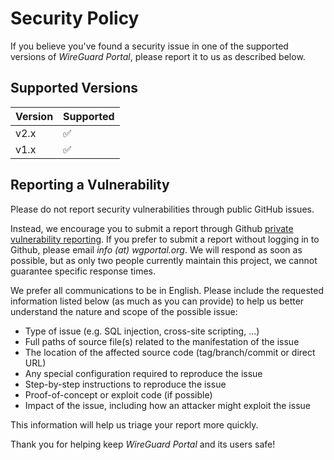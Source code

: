 # Security Policy

If you believe you've found a security issue in one of the supported versions of *WireGuard Portal*, please report it to us as described below.

## Supported Versions

| Version | Supported            |
| ------- | -------------------- |
| v2.x    | :white_check_mark:   |
| v1.x    | :white_check_mark:   |

## Reporting a Vulnerability

Please do not report security vulnerabilities through public GitHub issues. 

Instead, we encourage you to submit a report through Github [private vulnerability reporting](https://github.com/h44z/wg-portal/security).
If you prefer to submit a report without logging in to Github, please email *info (at) wgportal.org*. 
We will respond as soon as possible, but as only two people currently maintain this project, we cannot guarantee specific response times.

We prefer all communications to be in English.
Please include the requested information listed below (as much as you can provide) to help us better understand the nature and scope of the possible issue:

 - Type of issue (e.g. SQL injection, cross-site scripting, ...)
 - Full paths of source file(s) related to the manifestation of the issue
 - The location of the affected source code (tag/branch/commit or direct URL)
 - Any special configuration required to reproduce the issue
 - Step-by-step instructions to reproduce the issue
 - Proof-of-concept or exploit code (if possible)
 - Impact of the issue, including how an attacker might exploit the issue

This information will help us triage your report more quickly.

Thank you for helping keep *WireGuard Portal* and its users safe!

